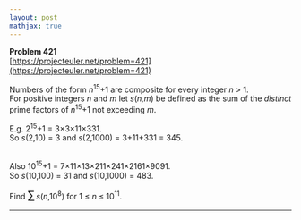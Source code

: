 ```yaml
---
layout: post
mathjax: true
---
```

**Problem 421**  
[https://projecteuler.net/problem=421](https://projecteuler.net/problem=421)

<p>
Numbers of the form <var>n</var><sup>15</sup>+1 are composite for every integer <var>n</var> &gt; 1.<br />
For positive integers <var>n</var> and <var>m</var> let <var>s</var>(<var>n,m</var>) be defined as the sum of the <i>distinct</i> prime factors of <var>n</var><sup>15</sup>+1 not exceeding <var>m</var>.
</p>
E.g. 2<sup>15</sup>+1 = 3×3×11×331.<br />
So <var>s</var>(2,10) = 3 and <var>s</var>(2,1000) = 3+11+331 = 345.<br /><br />

Also 10<sup>15</sup>+1 = 7×11×13×211×241×2161×9091.<br />
So <var>s</var>(10,100) = 31 and <var>s</var>(10,1000) = 483.<br /><p>
Find <span style="font-size:larger;"><span style="font-size:larger;">∑</span></span> <var>s</var>(<var>n</var>,10<sup>8</sup>) for 1 ≤ <var>n</var> ≤ 10<sup>11</sup>.
</p>

---
